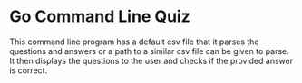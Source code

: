 # Go Command Line Quiz
This command line program has a default csv file that it parses the questions and answers or a path to a similar csv file can be given to parse. It then displays the questions to the user and checks if the provided answer is correct.


